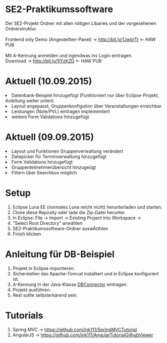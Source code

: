 # SE2-Praktikumssoftware

Der SE2-Projekt Ordner mit allen nötigen Libaries und der vorgesehenen Ordnerstruktur.
<br/>
<br/>
Frontend only Demo (Angestellten-Panel) -> http://bit.ly/1JwbrTr <- HAW PUB
<br/>
<br/>
Mit A-Kennung anmelden und irgendwas ins Login eintragen.<br/>
Download -> http://bit.ly/1IYzKZD <- HAW PUB


Aktuell (10.09.2015)
====================
<li>Datenbank-Beispiel hinzugefügt (Funktioniert nur über Eclipse-Projekt, Anleitung weiter unten)</li>
<li>Layout angepasst, Gruppenkonfigution über Veranstaltungen erreichbar</li>
<li>Leistungen (Note/PVL) eintragen implementiert </li>
<li>weitere Form Validations hinzugefügt</li>

Aktuell (09.09.2015)
====================
<li>Layout und Funktionen Gruppenverwaltung verändert</li>
<li>Datepicker für Terminverwaltung hinzugefügt</li>
<li>Form Validations hinzugefügt</li>
<li>Gruppenteilnehmerübersicht hinzugeügt</li> 
<li>Filtern über Searchbox möglich</li> 

Setup
=====
1.  Eclipse Luna EE (normales Luna reicht nicht) herunterladen und starten.
2.  Clone diese Reposity oder lade die Zip-Datei herunter.
3.  In Eclipse: File -> Import -> Existing Project into Workspace -> 
4.  "Select Root Directory" anwählen
5.  SE2-Praktikumssoftware-Ordner auswÃ¤hlen
6.  Finish klicken

Anleitung für DB-Beispiel
=========================
1. Projekt in Eclipse importieren.
2. Sicherstellen das Apache-Tomcat installiert und in Eclipse konfiguriert ist.
3. A-Kennung in der Java-Klasse [DBConnector](/src/se2/praktikum/projekt/controllers/DBConnector.java) eintragen.
4. Projekt ausführen.
6. Rest sollte selbsterkärend sein.

Tutorials
=========
1.  Spring MVC -> https://github.com/jnk111/SpringMVCTutorial
2.  AngularJS -> https://github.com/jnk111/AngularTutorialGithubViewer
